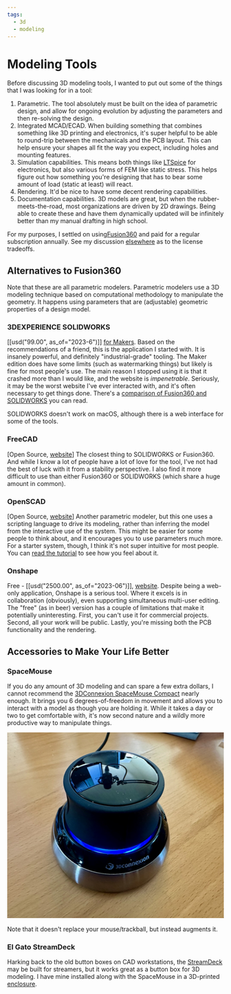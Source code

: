 ```yaml
---
tags:
  - 3d
  - modeling
---
```

# Modeling Tools

Before discussing 3D modeling tools, I wanted to put out some of the things that
I was looking for in a tool:

1. Parametric. The tool absolutely must be built on the idea of parametric
   design, and allow for ongoing evolution by adjusting the parameters and then
   re-solving the design.
2. Integrated MCAD/ECAD. When building something that combines something like 3D
   printing and electronics, it's super helpful to be able to round-trip between
   the mechanicals and the PCB layout. This can help ensure your shapes all fit
   the way you expect, including holes and mounting features.
3. Simulation capabilities. This means both things like
   [LTSpice](https://en.wikipedia.org/wiki/LTspice) for electronics, but
   also various forms of FEM like static stress. This helps figure out
   how something you're designing that has to bear some amount of load
   (static at least) will react.
4. Rendering. It'd be nice to have some decent rendering capabilities.
5. Documentation capabilities. 3D models are great, but when the
   rubber-meets-the-road, most organizations are driven by 2D drawings. Being
   able to create these and have them dynamically updated will be infinitely
   better than my manual drafting in high school.

For my purposes, I settled on
using[Fusion360](https://www.autodesk.com/products/fusion-360/overview?term=1-YEAR&tab=subscription)
and paid for a regular subscription annually. See my discussion
[elsewhere](fusion360.md) as to the license tradeoffs.

## Alternatives to Fusion360

Note that these are all parametric modelers. Parametric modelers use a
3D modeling technique based on computational methodology to manipulate
the geometry. It happens using parameters that are (adjustable)
geometric properties of a design model.

### 3DEXPERIENCE SOLIDWORKS

[[usd("99.00", as_of="2023-6")]] [for
Makers](https://www.solidworks.com/solution/3dexperience-solidworks-makers).
Based on the recommendations of a friend, this is the application I
started with. It is insanely powerful, and definitely "industrial-grade"
tooling. The Maker edition does have some limits (such as watermarking
things) but likely is fine for most people's use. The main reason I
stopped using it is that it crashed more than I would like, and the
website is _impenetrable_. Seriously, it may be the worst website I've
ever interacted with, and it's often necessary to get things done.
There's a [comparison of Fusion360 and
SOLIDWORKS](https://all3dp.com/2/fusion-360-vs-solidworks-cad-software-compared-side-by-side/)
you can read.

SOLIDWORKS doesn't work on macOS, although there is a web interface for some of
the tools.

### FreeCAD

[Open Source, [website](https://www.freecad.org/)] The closest thing to
SOLIDWORKS or Fusion360. And while I know a lot of people have a lot of love for
the tool, I've not had the best of luck with it from a stability perspective. I
also find it more difficult to use than either Fusion360 or SOLIDWORKS (which
share a huge amount in common).

### OpenSCAD

[Open Source, [website](https://openscad.org/)] Another parametric
modeler, but this one uses a scripting language to drive its modeling,
rather than inferring the model from the interactive use of the system.
This might be easier for some people to think about, and it encourages
you to use parameters much more. For a starter system, though, I think
it's not super intuitive for most people. You can [read the
tutorial](https://en.wikibooks.org/wiki/OpenSCAD_Tutorial/Chapter_1) to
see how you feel about it.

### Onshape

Free - [[usd("2500.00", as_of="2023-06")]],
[website](https://www.onshape.com/en/). Despite being a web-only
application, Onshape is a serious tool. Where it excels is in
collaboration (obviously), even supporting simultaneous multi-user
editing. The "free" (as in beer) version has a couple of limitations
that make it potentially uninteresting. First, you can't use it for
commercial projects. Second, all your work will be public. Lastly,
you're missing both the PCB functionality and the rendering.

## Accessories to Make Your Life Better

### SpaceMouse

If you do any amount of 3D modeling and can spare a few extra dollars,
I cannot recommend the [3DConnexion SpaceMouse
Compact](https://3dconnexion.com/uk/product/spacemouse-compact/) nearly
enough. It brings you 6 degrees-of-freedom in movement and allows you to
interact with a model as though you are holding it. While it takes a day
or two to get comfortable with, it's now second nature and a wildly more
productive way to manipulate things.

![SpaceMouse Compact](../img/spacemouse-compact.jpg)

Note that it doesn't replace your mouse/trackball, but instead augments it.

### El Gato StreamDeck

Harking back to the old button boxes on CAD workstations, the
[StreamDeck](https://www.elgato.com/us/en/s/welcome-to-stream-deck) may
be built for streamers, but it works great as a button box for 3D
modeling. I have mine installed along with the SpaceMouse in a
3D-printed
[enclosure](https://www.printables.com/model/42505-spacemouse-streamdeck-mount).
